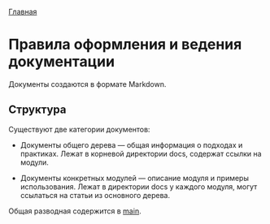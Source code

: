 [Главная](main.md)

# Правила оформления и ведения документации

Документы создаются в формате Markdown.

## Структура

Существуют две категории документов:

- Документы общего дерева — общая информация о подходах и практиках.
Лежат в корневой директории docs, содержат ссылки на модули.

- Документы конкретных модулей — описание модуля и примеры использования.
Лежат в директории docs у каждого модуля, могут ссылаться на статьи из основного дерева.

Общая разводная содержится в [main](main.md).